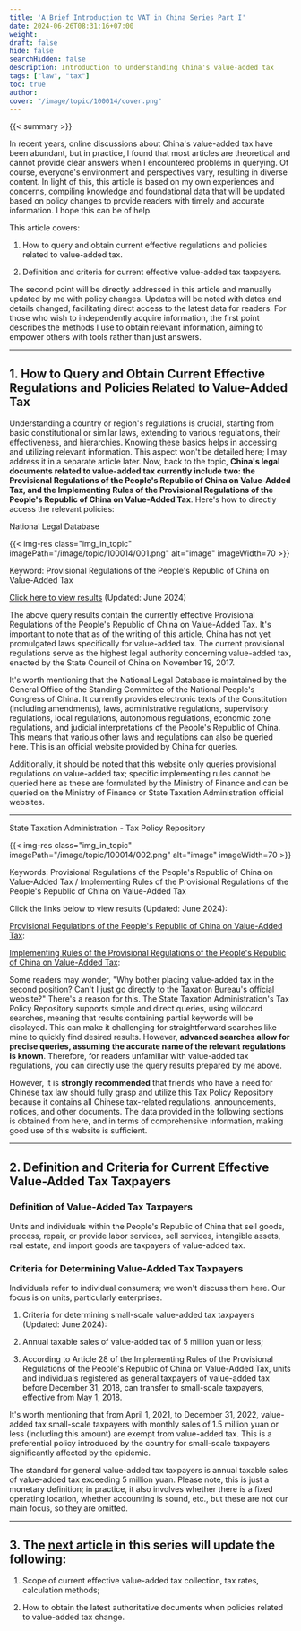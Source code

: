 ```yaml
---
title: 'A Brief Introduction to VAT in China Series Part I'
date: 2024-06-26T08:31:16+07:00
weight: 
draft: false
hide: false
searchHidden: false
description: Introduction to understanding China's value-added tax
tags: ["law", "tax"]
toc: true
author:
cover: "/image/topic/100014/cover.png"
---
```


{{< summary >}}

In recent years, online discussions about China's value-added tax have been abundant, but in practice, I found that most articles are theoretical and cannot provide clear answers when I encountered problems in querying. Of course, everyone's environment and perspectives vary, resulting in diverse content. In light of this, this article is based on my own experiences and concerns, compiling knowledge and foundational data that will be updated based on policy changes to provide readers with timely and accurate information. I hope this can be of help.

This article covers:

1. How to query and obtain current effective regulations and policies related to value-added tax.
   
2. Definition and criteria for current effective value-added tax taxpayers.

The second point will be directly addressed in this article and manually updated by me with policy changes. Updates will be noted with dates and details changed, facilitating direct access to the latest data for readers. For those who wish to independently acquire information, the first point describes the methods I use to obtain relevant information, aiming to empower others with tools rather than just answers.

---

## 1. How to Query and Obtain Current Effective Regulations and Policies Related to Value-Added Tax

Understanding a country or region's regulations is crucial, starting from basic constitutional or similar laws, extending to various regulations, their effectiveness, and hierarchies. Knowing these basics helps in accessing and utilizing relevant information. This aspect won't be detailed here; I may address it in a separate article later. Now, back to the topic, **China's legal documents related to value-added tax currently include two: the Provisional Regulations of the People's Republic of China on Value-Added Tax, and the Implementing Rules of the Provisional Regulations of the People's Republic of China on Value-Added Tax**. Here's how to directly access the relevant policies:

National Legal Database

{{< img-res class="img_in_topic" imagePath="/image/topic/100014/001.png" alt="image" imageWidth=70 >}}

Keyword: Provisional Regulations of the People's Republic of China on Value-Added Tax

[Click here to view results](https://flk.npc.gov.cn/detail2.html?ZmY4MDgwODE2ZjNjYmIzYzAxNmY0MTE4NGY5YjE2ZDA%3D#external) (Updated: June 2024)

The above query results contain the currently effective Provisional Regulations of the People's Republic of China on Value-Added Tax. It's important to note that as of the writing of this article, China has not yet promulgated laws specifically for value-added tax. The current provisional regulations serve as the highest legal authority concerning value-added tax, enacted by the State Council of China on November 19, 2017.

It's worth mentioning that the National Legal Database is maintained by the General Office of the Standing Committee of the National People's Congress of China. It currently provides electronic texts of the Constitution (including amendments), laws, administrative regulations, supervisory regulations, local regulations, autonomous regulations, economic zone regulations, and judicial interpretations of the People's Republic of China. This means that various other laws and regulations can also be queried here. This is an official website provided by China for queries.

Additionally, it should be noted that this website only queries provisional regulations on value-added tax; specific implementing rules cannot be queried here as these are formulated by the Ministry of Finance and can be queried on the Ministry of Finance or State Taxation Administration official websites.

---

State Taxation Administration - Tax Policy Repository

{{< img-res class="img_in_topic" imagePath="/image/topic/100014/002.png" alt="image" imageWidth=70 >}}

Keywords: Provisional Regulations of the People's Republic of China on Value-Added Tax / Implementing Rules of the Provisional Regulations of the People's Republic of China on Value-Added Tax

Click the links below to view results (Updated: June 2024):

[Provisional Regulations of the People's Republic of China on Value-Added Tax](https://www.chinatax.gov.cn/chinatax/n810341/n810825/c101434/c29917171/content.html#external):

[Implementing Rules of the Provisional Regulations of the People's Republic of China on Value-Added Tax](https://www.chinatax.gov.cn/chinatax/n810341/n810825/c101434/c29917172/content.html#external):

Some readers may wonder, "Why bother placing value-added tax in the second position? Can't I just go directly to the Taxation Bureau's official website?" There's a reason for this. The State Taxation Administration's Tax Policy Repository supports simple and direct queries, using wildcard searches, meaning that results containing partial keywords will be displayed. This can make it challenging for straightforward searches like mine to quickly find desired results. However, **advanced searches allow for precise queries, assuming the accurate name of the relevant regulations is known**. Therefore, for readers unfamiliar with value-added tax regulations, you can directly use the query results prepared by me above.

However, it is **strongly recommended** that friends who have a need for Chinese tax law should fully grasp and utilize this Tax Policy Repository because it contains all Chinese tax-related regulations, announcements, notices, and other documents. The data provided in the following sections is obtained from here, and in terms of comprehensive information, making good use of this website is sufficient.

---

## 2. Definition and Criteria for Current Effective Value-Added Tax Taxpayers

### Definition of Value-Added Tax Taxpayers

Units and individuals within the People's Republic of China that sell goods, process, repair, or provide labor services, sell services, intangible assets, real estate, and import goods are taxpayers of value-added tax.

### Criteria for Determining Value-Added Tax Taxpayers

Individuals refer to individual consumers; we won't discuss them here. Our focus is on units, particularly enterprises.

1. Criteria for determining small-scale value-added tax taxpayers (Updated: June 2024):
   
2. Annual taxable sales of value-added tax of 5 million yuan or less;
   
3. According to Article 28 of the Implementing Rules of the Provisional Regulations of the People's Republic of China on Value-Added Tax, units and individuals registered as general taxpayers of value-added tax before December 31, 2018, can transfer to small-scale taxpayers, effective from May 1, 2018.

It's worth mentioning that from April 1, 2021, to December 31, 2022, value-added tax small-scale taxpayers with monthly sales of 1.5 million yuan or less (including this amount) are exempt from value-added tax. This is a preferential policy introduced by the country for small-scale taxpayers significantly affected by the epidemic.

The standard for general value-added tax taxpayers is annual taxable sales of value-added tax exceeding 5 million yuan. Please note, this is just a monetary definition; in practice, it also involves whether there is a fixed operating location, whether accounting is sound, etc., but these are not our main focus, so they are omitted.

---

## 3. The [next article](../100015) in this series will update the following:

1. Scope of current effective value-added tax collection, tax rates, calculation methods;
   
2. How to obtain the latest authoritative documents when policies related to value-added tax change.

